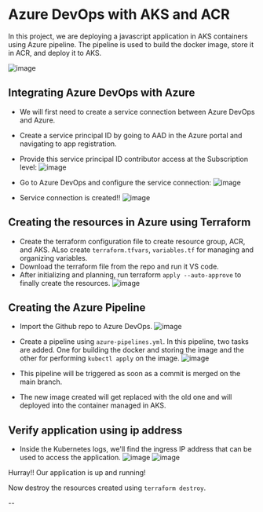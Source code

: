 # Azure DevOps with AKS and ACR

In this project, we are deploying a javascript application in AKS containers using Azure pipeline. The pipeline is used to build the docker image, store it in ACR, and deploy it to AKS.

![image](https://github.com/bishal-kashyap/azure-pipeline-deploy-to-ACR-and-AKS-using-terraform/assets/142091530/0f4c2f43-3405-4527-8e27-38f154a0c497)




## Integrating Azure DevOps with Azure

- We will first need to create a service connection between Azure DevOps and Azure.
- Create a service principal ID by going to AAD in the Azure portal and  navigating to  app registration.
- Provide this service principal ID contributor access at the Subscription level:
![image](https://github.com/bishal-kashyap/azure-pipeline-deploy-to-ACR-and-AKS-using-terraform/assets/142091530/526bb9fb-d67b-44b8-a274-f8b63dc213d8)


-  Go to Azure DevOps and configure the service connection:
![image](https://github.com/bishal-kashyap/azure-pipeline-deploy-to-ACR-and-AKS-using-terraform/assets/142091530/a9ead308-2e51-4659-9a64-8db0f7c5cb8a)

- Service connection is created!!
![image](https://github.com/bishal-kashyap/azure-pipeline-deploy-to-ACR-and-AKS-using-terraform/assets/142091530/d57af47f-ca1f-469e-9092-42329fad3252)



## Creating the resources in Azure using Terraform
- Create the terraform configuration file to create resource group, ACR, and AKS. ALso create `terraform.tfvars`, `variables.tf` for managing and organizing variables.
- Download the terraform file from the repo and run it VS code.
- After initializing and planning, run terraform `apply --auto-approve` to finally create the resources.
![image](https://github.com/bishal-kashyap/azure-pipeline-deploy-to-ACR-and-AKS-using-terraform/assets/142091530/ce6a3348-391d-4300-833e-c0b40b10de6c)



## Creating the Azure Pipeline 
- Import the Github repo to Azure DevOps.
 ![image](https://github.com/bishal-kashyap/azure-pipeline-deploy-to-ACR-and-AKS-using-terraform/assets/142091530/1faacb42-366c-4817-8881-415c053991ea)


- Create a pipeline using `azure-pipelines.yml`. In this pipeline, two tasks are added. One for building the docker and storing the image and the other for performing `kubectl apply` on the image.
![image](https://github.com/bishal-kashyap/azure-pipeline-deploy-to-ACR-and-AKS-using-terraform/assets/142091530/82862438-c482-40c8-90a4-1ddddf7aeeb7)
- This pipeline will be triggered as soon as a commit is merged on the main branch.
- The new image created will get replaced with the old one and will deployed into the container managed in AKS.

## Verify application using ip address
- Inside the Kubernetes logs, we'll find the ingress IP address that can be used to access the application.
  ![image](https://github.com/bishal-kashyap/azure-pipeline-deploy-to-ACR-and-AKS-using-terraform/assets/142091530/26ecc8b4-26a7-4e37-965f-dc01cfaffbae)
  ![image](https://github.com/bishal-kashyap/azure-pipeline-deploy-to-ACR-and-AKS-using-terraform/assets/142091530/54c7bcf5-2ac2-496f-a743-768fc2d8a2a9)


Hurray!! Our application is up and running!

Now destroy the resources created using `terraform destroy`.

--








